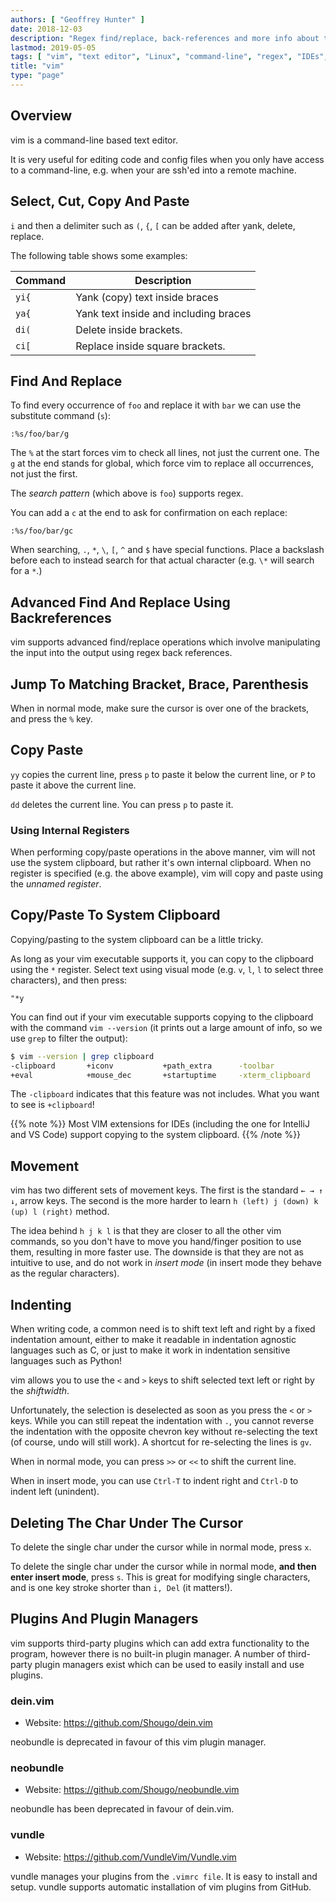 ```yaml
---
authors: [ "Geoffrey Hunter" ]
date: 2018-12-03
description: "Regex find/replace, back-references and more info about the text-editor vim."
lastmod: 2019-05-05
tags: [ "vim", "text editor", "Linux", "command-line", "regex", "IDEs", "copy", "paste", "system clipboard", "yank", "indenting", "plugins" ]
title: "vim"
type: "page"
---
```


## Overview

vim is a command-line based text editor.

It is very useful for editing code and config files when you only have access to a command-line, e.g. when your are ssh'ed into a remote machine.

## Select, Cut, Copy And Paste

`i` and then a delimiter such as `(`, `{`, `[` can be added after yank, delete, replace.

The following table shows some examples:

Command   | Description
----------|---------------------------------------------
`yi{`     | Yank (copy) text inside braces
`ya{`     | Yank text inside and including braces
`di(`     | Delete inside brackets.
`ci[`     | Replace inside square brackets.

## Find And Replace

To find every occurrence of `foo` and replace it with `bar` we can use the substitute command (`s`):

```text
:%s/foo/bar/g
```

The `%` at the start forces vim to check all lines, not just the current one. The `g` at the end stands for global, which force vim to replace all occurrences, not just the first.

The _search pattern_ (which above is `foo`) supports regex. 

You can add a `c` at the end to ask for confirmation on each replace:

```text
:%s/foo/bar/gc
```

When searching, `.`, `*`, `\`, `[`, `^` and `$` have special functions. Place a backslash before each to instead search for that actual character (e.g. `\*` will search for a `*`.)

## Advanced Find And Replace Using Backreferences

vim supports advanced find/replace operations which involve manipulating the input into the output using regex back references.

## Jump To Matching Bracket, Brace, Parenthesis

When in normal mode, make sure the cursor is over one of the brackets, and press the `%` key.

## Copy Paste

`yy` copies the current line, press `p` to paste it below the current line, or `P` to paste it above the current line.

`dd` deletes the current line. You can press `p` to paste it.

### Using Internal Registers

When performing copy/paste operations in the above manner, vim will not use the system clipboard, but rather it's own internal clipboard. When no register is specified (e.g. the above example), vim will copy and paste using the _unnamed register_.

## Copy/Paste To System Clipboard

Copying/pasting to the system clipboard can be a little tricky.

As long as your vim executable supports it, you can copy to the clipboard using the `*` register. Select text using visual mode (e.g. `v`, `l`, `l` to select three characters), and then press:

```text
"*y
```

You can find out if your vim executable supports copying to the clipboard with the command `vim --version` (it prints out a large amount of info, so we use `grep` to filter the output):

```sh
$ vim --version | grep clipboard
-clipboard       +iconv           +path_extra      -toolbar
+eval            +mouse_dec       +startuptime     -xterm_clipboard
```

The `-clipboard` indicates that this feature was not includes. What you want to see is `+clipboard`!

{{% note %}}
Most VIM extensions for IDEs (including the one for IntelliJ and VS Code) support copying to the system clipboard.
{{% /note %}}

## Movement

vim has two different sets of movement keys. The first is the standard `← → ↑ ↓`,  arrow keys. The second is the more harder to learn `h (left) j (down) k (up) l (right)` method.

The idea behind `h j k l` is that they are closer to all the other vim commands, so you don't have to move you hand/finger position to use them, resulting in more faster use. The downside is that they are not as intuitive to use, and do not work in _insert mode_ (in insert mode they behave as the regular characters).

## Indenting

When writing code, a common need is to shift text left and right by a fixed indentation amount, either to make it readable in indentation agnostic languages such as C, or just to make it work in indentation sensitive languages such as Python!

vim allows you to use the `<` and `>` keys to shift selected text left or right by the _shiftwidth_.

Unfortunately, the selection is deselected as soon as you press the `<` or `>` keys. While you can still repeat the indentation with `.`,  you cannot reverse the indentation with the opposite chevron key without re-selecting the text (of course, undo will still work). A shortcut for re-selecting the lines is `gv`.

When in normal mode, you can press `>>` or `<<` to shift the current line.

When in insert mode, you can use `Ctrl-T` to indent right and `Ctrl-D` to indent left (unindent).

## Deleting The Char Under The Cursor

To delete the single char under the cursor while in normal mode, press `x`.

To delete the single char under the cursor while in normal mode, **and then enter insert mode**, press `s`. This is great for modifying single characters, and is one key stroke shorter than `i, Del` (it matters!).

## Plugins And Plugin Managers

vim supports third-party plugins which can add extra functionality to the program, however there is no built-in plugin manager. A number of third-party plugin managers exist which can be used to easily install and use plugins.

### dein.vim

* Website: https://github.com/Shougo/dein.vim

neobundle is deprecated in favour of this vim plugin manager.

### neobundle

* Website: https://github.com/Shougo/neobundle.vim

neobundle has been deprecated in favour of dein.vim.

### vundle

* Website: https://github.com/VundleVim/Vundle.vim

vundle manages your plugins from the `.vimrc file`. It is easy to install and setup. vundle supports automatic installation of vim plugins from GitHub.